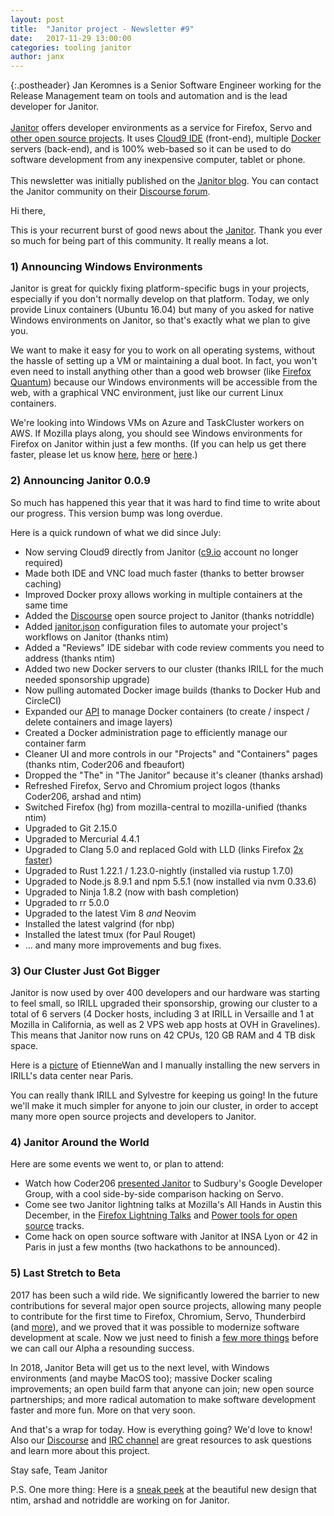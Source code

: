 ```yaml
---
layout: post
title:  "Janitor project - Newsletter #9"
date:   2017-11-29 13:00:00
categories: tooling janitor
author: janx
---
```


{:.postheader}
Jan Keromnes is a Senior Software Engineer working for the Release Management team on tools and automation and is the lead developer for Janitor.<br><br>[Janitor](https://janitor.technology/) offers developer environments as a service for Firefox, Servo and [other open source projects](https://janitor.technology/projects/). It uses [Cloud9 IDE](https://c9.io/) (front-end), multiple [Docker](https://www.docker.com/) servers (back-end), and is 100% web-based so it can be used to do software development from any inexpensive computer, tablet or phone.<br><br>This newsletter was initially published on the [Janitor blog](https://janitor.technology/blog/#janitor-news-9). You can contact the Janitor community on their [Discourse forum](https://discourse.janitor.technology/).

Hi there,

This is your recurrent burst of good news about the [Janitor](https://janitor.technology/).
Thank you ever so much for being part of this community. It really means a lot.

### 1) Announcing Windows Environments

Janitor is great for quickly fixing platform-specific bugs in your projects, especially if you don't normally develop on that platform. Today, we only provide Linux containers (Ubuntu 16.04) but many of you asked for native Windows environments on Janitor, so that's exactly what we plan to give you.

We want to make it easy for you to work on all operating systems, without the hassle of setting up a VM or maintaining a dual boot. In fact, you won't even need to install anything other than a good web browser (like [Firefox Quantum](https://www.mozilla.org/en-US/firefox/new/)) because our Windows environments will be accessible from the web, with a graphical VNC environment, just like our current Linux containers.

We're looking into Windows VMs on Azure and TaskCluster workers on AWS. If Mozilla plays along, you should see Windows environments for Firefox on Janitor within just a few months. (If you can help us get there faster, please let us know [here](https://github.com/JanitorTechnology/janitor/issues/3), [here](https://discourse.janitor.technology/t/windows-container-support-would-be-really-really-cool/85) or [here](https://kiwiirc.com/client/irc.freenode.net/?#janitor).)

### 2) Announcing Janitor 0.0.9

So much has happened this year that it was hard to find time to write about our progress. This version bump was long overdue.

Here is a quick rundown of what we did since July:
- Now serving Cloud9 directly from Janitor ([c9.io](https://c9.io) account no longer required)
- Made both IDE and VNC load much faster (thanks to better browser caching)
- Improved Docker proxy allows working in multiple containers at the same time
- Added the [Discourse](https://www.discourse.org/) open source project to Janitor (thanks notriddle)
- Added [janitor.json](https://github.com/JanitorTechnology/dockerfiles/blob/master/firefox/janitor-hg.json) configuration files to automate your project's workflows on Janitor (thanks ntim)
- Added a "Reviews" IDE sidebar with code review comments you need to address (thanks ntim)
- Added two new Docker servers to our cluster (thanks IRILL for the much needed sponsorship upgrade)
- Now pulling automated Docker image builds (thanks to Docker Hub and CircleCI)
- Expanded our [API](https://janitor.technology/reference/api#containers) to manage Docker containers (to create / inspect / delete containers and image layers)
- Created a Docker administration page to efficiently manage our container farm
- Cleaner UI and more controls in our "Projects" and "Containers" pages (thanks ntim, Coder206 and fbeaufort)
- Dropped the "The" in "The Janitor" because it's cleaner (thanks arshad)
- Refreshed Firefox, Servo and Chromium project logos (thanks Coder206, arshad and ntim)
- Switched Firefox (hg) from mozilla-central to mozilla-unified (thanks ntim)
- Upgraded to Git 2.15.0
- Upgraded to Mercurial 4.4.1
- Upgraded to Clang 5.0 and replaced Gold with LLD (links Firefox [2x faster](https://twitter.com/jankeromnes/status/935804934087421952))
- Upgraded to Rust 1.22.1 / 1.23.0-nightly (installed via rustup 1.7.0)
- Upgraded to Node.js 8.9.1 and npm 5.5.1 (now installed via nvm 0.33.6)
- Upgraded to Ninja 1.8.2 (now with bash completion)
- Upgraded to rr 5.0.0
- Upgraded to the latest Vim 8 _and_ Neovim
- Installed the latest valgrind (for nbp)
- Installed the latest tmux (for Paul Rouget)
- … and many more improvements and bug fixes.

### 3) Our Cluster Just Got Bigger

Janitor is now used by over 400 developers and our hardware was starting to feel small, so IRILL upgraded their sponsorship, growing our cluster to a total of 6 servers (4 Docker hosts, including 3 at IRILL in Versaille and 1 at Mozilla in California, as well as 2 VPS web app hosts at OVH in Gravelines). This means that Janitor now runs on 42 CPUs, 120 GB RAM and 4 TB disk space.

Here is a [picture](https://photos.app.goo.gl/QwHhLG56VY5mXy732) of EtienneWan and I manually installing the new servers in IRILL's data center near Paris.

You can really thank IRILL and Sylvestre for keeping us going! In the future we'll make it much simpler for anyone to join our cluster, in order to accept many more open source projects and developers to Janitor.

### 4) Janitor Around the World

Here are some events we went to, or plan to attend:
- Watch how Coder206 [presented Janitor](https://youtu.be/OzbGW9unFdo) to Sudbury's Google Developer Group, with a cool side-by-side comparison hacking on Servo.
- Come see two Janitor lightning talks at Mozilla's All Hands in Austin this December, in the [Firefox Lightning Talks](https://austinyallhands2017.sched.com/event/Cx7t/firefox-lightning-talks) and [Power tools for open source](https://austinyallhands2017.sched.com/event/CwSj/28-lighting-talks-power-tools-for-open-source) tracks.
- Come hack on open source software with Janitor at INSA Lyon or 42 in Paris in just a few months (two hackathons to be announced).

### 5) Last Stretch to Beta

2017 has been such a wild ride. We significantly lowered the barrier to new contributions for several major open source projects, allowing many people to contribute for the first time to Firefox, Chromium, Servo, Thunderbird (and [more](https://janitor.technology/projects/)), and we proved that it was possible to modernize software development at scale. Now we just need to finish a [few more things](https://github.com/JanitorTechnology/janitor/issues/166) before we can call our Alpha a resounding success.

In 2018, Janitor Beta will get us to the next level, with Windows environments (and maybe MacOS too); massive Docker scaling improvements; an open build farm that anyone can join; new open source partnerships; and more radical automation to make software development faster and more fun. More on that very soon.

And that's a wrap for today. How is everything going? We'd love to know! Also our [Discourse](https://discourse.janitor.technology) and [IRC channel](https://kiwiirc.com/client/irc.freenode.net/?#janitor) are great resources to ask questions and learn more about this project.

Stay safe,
Team Janitor

P.S. One more thing: Here is a [sneak peek](https://matrix.org/_matrix/media/v1/download/matrix.org/mTRLzIQmEEdMtlNXIbQiKGIP) at the beautiful new design that ntim, arshad and notriddle are working on for Janitor.
